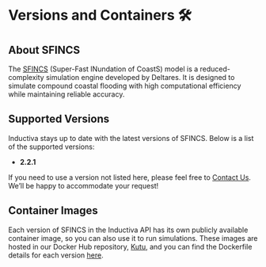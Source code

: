 # Versions and Containers 🛠️

## About SFINCS
The [SFINCS](https://www.deltares.nl/en/software-and-data/products/sfincs) (Super-Fast INundation of CoastS) model is a reduced-complexity simulation 
engine developed by Deltares. It is designed 
to simulate compound coastal flooding with high computational efficiency 
while maintaining reliable accuracy.

## Supported Versions
Inductiva stays up to date with the latest versions of SFINCS. Below is a list of the supported versions:

- **2.2.1** 

If you need to use a version not listed here, please feel free to [Contact Us](mailto:support@inductiva.ai).
We’ll be happy to accommodate your request!

## Container Images
Each version of SFINCS in the Inductiva API has its own publicly available container image, 
so you can also use it to run simulations. These images are hosted in our Docker Hub repository, 
[Kutu](https://hub.docker.com/r/inductiva/kutu/tags?name=sfincs), and you can find the 
Dockerfile details for each version [here](https://github.com/inductiva/kutu/tree/main/simulators/sfincs).